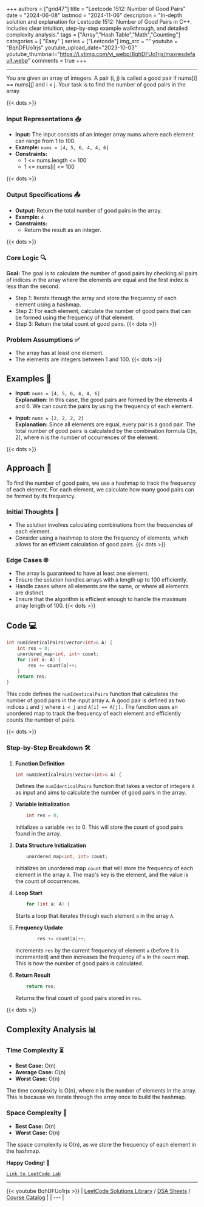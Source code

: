 
+++
authors = ["grid47"]
title = "Leetcode 1512: Number of Good Pairs"
date = "2024-06-08"
lastmod = "2024-11-06"
description = "In-depth solution and explanation for Leetcode 1512: Number of Good Pairs in C++. Includes clear intuition, step-by-step example walkthrough, and detailed complexity analysis."
tags = ["Array","Hash Table","Math","Counting"]
categories = [
    "Easy"
]
series = ["Leetcode"]
img_src = ""
youtube = "BqhDFUo1rjs"
youtube_upload_date="2023-10-03"
youtube_thumbnail="https://i.ytimg.com/vi_webp/BqhDFUo1rjs/maxresdefault.webp"
comments = true
+++



---
You are given an array of integers. A pair (i, j) is called a good pair if nums[i] == nums[j] and i < j. Your task is to find the number of good pairs in the array.
<!--more-->
{{< dots >}}
### Input Representations 📥
- **Input:** The input consists of an integer array nums where each element can range from 1 to 100.
- **Example:** `nums = [4, 5, 6, 4, 4, 6]`
- **Constraints:**
	- 1 <= nums.length <= 100
	- 1 <= nums[i] <= 100

{{< dots >}}
### Output Specifications 📤
- **Output:** Return the total number of good pairs in the array.
- **Example:** `4`
- **Constraints:**
	- Return the result as an integer.

{{< dots >}}
### Core Logic 🔍
**Goal:** The goal is to calculate the number of good pairs by checking all pairs of indices in the array where the elements are equal and the first index is less than the second.

- Step 1: Iterate through the array and store the frequency of each element using a hashmap.
- Step 2: For each element, calculate the number of good pairs that can be formed using the frequency of that element.
- Step 3: Return the total count of good pairs.
{{< dots >}}
### Problem Assumptions ✅
- The array has at least one element.
- The elements are integers between 1 and 100.
{{< dots >}}
## Examples 🧩
- **Input:** `nums = [4, 5, 6, 4, 4, 6]`  \
  **Explanation:** In this case, the good pairs are formed by the elements 4 and 6. We can count the pairs by using the frequency of each element.

- **Input:** `nums = [2, 2, 2, 2]`  \
  **Explanation:** Since all elements are equal, every pair is a good pair. The total number of good pairs is calculated by the combination formula C(n, 2), where n is the number of occurrences of the element.

{{< dots >}}
## Approach 🚀
To find the number of good pairs, we use a hashmap to track the frequency of each element. For each element, we calculate how many good pairs can be formed by its frequency.

### Initial Thoughts 💭
- The solution involves calculating combinations from the frequencies of each element.
- Consider using a hashmap to store the frequency of elements, which allows for an efficient calculation of good pairs.
{{< dots >}}
### Edge Cases 🌐
- The array is guaranteed to have at least one element.
- Ensure the solution handles arrays with a length up to 100 efficiently.
- Handle cases where all elements are the same, or where all elements are distinct.
- Ensure that the algorithm is efficient enough to handle the maximum array length of 100.
{{< dots >}}
## Code 💻
```cpp
int numIdenticalPairs(vector<int>& A) {
    int res = 0;
    unordered_map<int, int> count;
    for (int a: A) {
        res += count[a]++;
    }
    return res;   
}
```

This code defines the `numIdenticalPairs` function that calculates the number of good pairs in the input array `A`. A good pair is defined as two indices `i` and `j` where `i < j` and `A[i] == A[j].` The function uses an unordered map to track the frequency of each element and efficiently counts the number of pairs.

{{< dots >}}
### Step-by-Step Breakdown 🛠️
1. **Function Definition**
	```cpp
	int numIdenticalPairs(vector<int>& A) {
	```
	Defines the `numIdenticalPairs` function that takes a vector of integers `A` as input and aims to calculate the number of good pairs in the array.

2. **Variable Initialization**
	```cpp
	    int res = 0;
	```
	Initializes a variable `res` to 0. This will store the count of good pairs found in the array.

3. **Data Structure Initialization**
	```cpp
	    unordered_map<int, int> count;
	```
	Initializes an unordered map `count` that will store the frequency of each element in the array `A`. The map's key is the element, and the value is the count of occurrences.

4. **Loop Start**
	```cpp
	    for (int a: A) {
	```
	Starts a loop that iterates through each element `a` in the array `A`.

5. **Frequency Update**
	```cpp
	        res += count[a]++;
	```
	Increments `res` by the current frequency of element `a` (before it is incremented) and then increases the frequency of `a` in the `count` map. This is how the number of good pairs is calculated.

6. **Return Result**
	```cpp
	    return res;   
	```
	Returns the final count of good pairs stored in `res`.

{{< dots >}}
## Complexity Analysis 📊
### Time Complexity ⏳
- **Best Case:** O(n)
- **Average Case:** O(n)
- **Worst Case:** O(n)

The time complexity is O(n), where n is the number of elements in the array. This is because we iterate through the array once to build the hashmap.

### Space Complexity 💾
- **Best Case:** O(n)
- **Worst Case:** O(n)

The space complexity is O(n), as we store the frequency of each element in the hashmap.

**Happy Coding! 🎉**


[`Link to LeetCode Lab`](https://leetcode.com/problems/number-of-good-pairs/description/)

---
{{< youtube BqhDFUo1rjs >}}
| [LeetCode Solutions Library](https://grid47.xyz/leetcode/) / [DSA Sheets](https://grid47.xyz/sheets/) / [Course Catalog](https://grid47.xyz/courses/) |
| --- |
